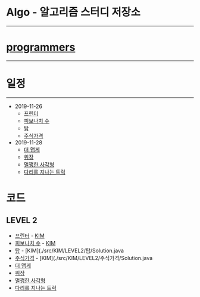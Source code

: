 # Algo - 알고리즘 스터디 저장소
------

# [programmers](https://programmers.co.kr/learn/challenges)
------

# 일정
------
* 2019-11-26
    * [프린터](https://programmers.co.kr/learn/courses/30/lessons/42587)
    * [피보나치 수](https://programmers.co.kr/learn/courses/30/lessons/12945)
    * [탑](https://programmers.co.kr/learn/courses/30/lessons/42588)
    * [주식가격](https://programmers.co.kr/learn/courses/30/lessons/42584)
* 2019-11-28
    * [더 맵게](https://programmers.co.kr/learn/courses/30/lessons/42626)
    * [위장](https://programmers.co.kr/learn/courses/30/lessons/42578)
    * [멀쩡한 사각형](https://programmers.co.kr/learn/courses/30/lessons/62048)
    * [다리를 지나는 트럭](https://programmers.co.kr/learn/courses/30/lessons/42583)

# 코드
## LEVEL 2

* [프린터](https://programmers.co.kr/learn/courses/30/lessons/42587) - [KIM](./src/KIM/LEVEL2/프린터/Solution2.java)
* [피보나치 수](https://programmers.co.kr/learn/courses/30/lessons/12945) - [KIM](./src/KIM/LEVEL2/피보나치수/Solution.java)
* [탑](https://programmers.co.kr/learn/courses/30/lessons/42588) - [KIM](./src/KIM/LEVEL2/탑/Solution.java
* [주식가격](https://programmers.co.kr/learn/courses/30/lessons/42584) - [KIM](./src/KIM/LEVEL2/주식가격/Solution.java
* [더 맵게](https://programmers.co.kr/learn/courses/30/lessons/42626)
* [위장](https://programmers.co.kr/learn/courses/30/lessons/42578)
* [멀쩡한 사각형](https://programmers.co.kr/learn/courses/30/lessons/62048)
* [다리를 지나는 트럭](https://programmers.co.kr/learn/courses/30/lessons/42583)